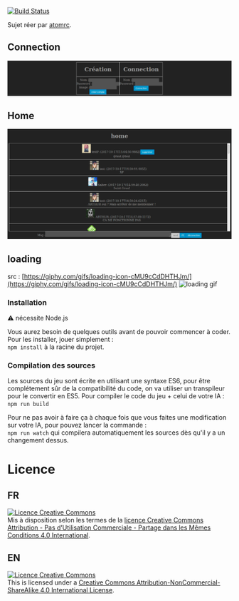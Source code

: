 [![Build Status](https://travis-ci.org/paul604/react.svg?branch=master)](https://travis-ci.org/paul604/react)

Sujet réer par [atomrc](https://github.com/atomrc).
## Connection
![log](./resources/img/log.png)

## Home
![home](./resources/img/home.png)

## loading
src : [https://giphy.com/gifs/loading-icon-cMU9cCdDHTHJm/](https://giphy.com/gifs/loading-icon-cMU9cCdDHTHJm/)
![loading gif](https://media.giphy.com/media/cMU9cCdDHTHJm/giphy.gif)

### Installation

:warning: nécessite Node.js

Vous aurez besoin de quelques outils avant de pouvoir commencer à coder. Pour les installer, jouer simplement :  
    `npm install`
à la racine du projet.

### Compilation des sources

Les sources du jeu sont écrite en utilisant une syntaxe ES6, pour être complétement sûr de la compatibilité du code, on va utiliser un transpileur pour le convertir en ES5. Pour compiler le code du jeu + celui de votre IA :   
    `npm run build`

Pour ne pas avoir à faire ça à chaque fois que vous faites une modification sur votre IA, pour pouvez lancer la commande :   
    `npm run watch`
qui compilera automatiquement les sources dès qu'il y a un changement dessus.

# Licence

## FR
[![Licence Creative Commons](https://i.creativecommons.org/l/by-nc-sa/4.0/88x31.png)](https://creativecommons.org/licenses/by-nc-sa/4.0/deed.fr)  
Mis à disposition selon les termes de la [licence Creative Commons Attribution - Pas d’Utilisation Commerciale - Partage dans les Mêmes Conditions 4.0 International](https://creativecommons.org/licenses/by-nc-sa/4.0/deed.fr).

## EN
[![Licence Creative Commons](https://i.creativecommons.org/l/by-nc-sa/4.0/88x31.png)](http://creativecommons.org/licenses/by-nc-sa/4.0/)  
This is licensed under a [Creative Commons Attribution-NonCommercial-ShareAlike 4.0 International License](http://creativecommons.org/licenses/by-nc-sa/4.0/).
